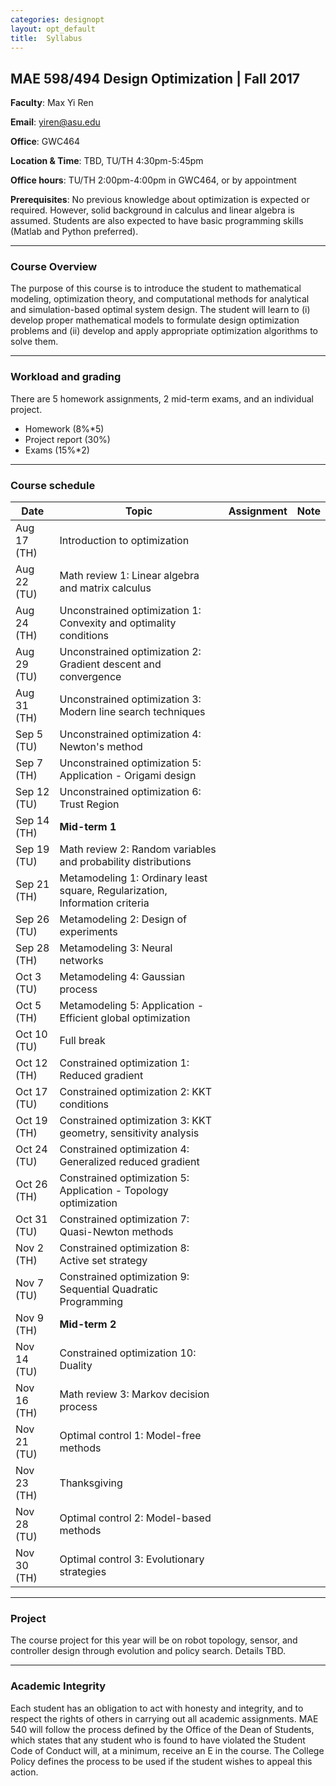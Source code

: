 ```yaml
---
categories: designopt
layout: opt_default
title:  Syllabus
---
```


## MAE 598/494 Design Optimization | Fall 2017 

**Faculty**: Max Yi Ren 

**Email**: yiren@asu.edu 

**Office**: GWC464

**Location & Time**: TBD, TU/TH 4:30pm-5:45pm

**Office hours**: TU/TH 2:00pm-4:00pm in GWC464, or by appointment

**Prerequisites**:  No previous knowledge about optimization is expected or required. 
However, solid background in calculus and linear algebra is assumed. 
Students are also expected to have basic programming skills (Matlab and Python preferred).

***

### Course Overview

The purpose of this course is to introduce the student to mathematical modeling, 
optimization theory, and computational methods for analytical and simulation-based 
optimal system design. The student will learn to (i) develop proper mathematical 
models to formulate design optimization problems and (ii) develop and apply appropriate 
optimization algorithms to solve them.

***

### Workload and grading

There are 5 homework assignments, 
2 mid-term exams, and an individual project. 

* Homework (8%*5)
* Project report (30%)
* Exams (15%*2)

***

### Course schedule

| Date      	            | Topic                                                            	    | Assignment 	            | Note 	                            |
| ------------------------- | --------------------------------------------------------------------- | ------------------------- | --------------------------------- |
| Aug 17 (TH)	            | Introduction to optimization                                          |            	            |                           	    |
| Aug 22 (TU)	            | Math review 1: Linear algebra and matrix calculus                     |                           |                                   |
| Aug 24 (TH)	            | Unconstrained optimization 1: Convexity and optimality conditions     |           	            |                                   |
| Aug 29 (TU)	            | Unconstrained optimization 2: Gradient descent and convergence        |                           |     	                            |
| Aug 31 (TH)	            | Unconstrained optimization 3: Modern line search techniques           |            	            |      	                            |
| Sep 5 (TU)	            | Unconstrained optimization 4: Newton's method                         |            	            |      	                            |
| Sep 7 (TH)                | Unconstrained optimization 5: Application - Origami design            |                           |                                   |
| Sep 12 (TU)	            | Unconstrained optimization 6: Trust Region                            |            	            |      	                            |
| Sep 14 (TH)	            | **Mid-term 1**                 	                                    |       	                |                                   |
| Sep 19  (TU)	            | Math review 2: Random variables and probability distributions         |            	            |      	                            |
| Sep 21 (TH)	            | Metamodeling 1: Ordinary least square, Regularization, Information criteria |            	        |      	                            |
| Sep 26 (TU)	            | Metamodeling 2: Design of experiments                                 |            	            |      	                            |
| Sep 28 (TH)	            | Metamodeling 3: Neural networks                         	            |      	                    |                           	    |
| Oct 3 (TU)	            | Metamodeling 4: Gaussian process                                      |            	            |                           	    |
| Oct 5 (TH)	            | Metamodeling 5: Application - Efficient global optimization           |            	            |                           	    |
| Oct 10 (TU)	            | Full break                                                            |            	            |                           	    |
| Oct 12 (TH)	            | Constrained optimization 1: Reduced gradient                          |            	            |                           	    |
| Oct 17 (TU)	            | Constrained optimization 2: KKT conditions                            |            	            |                                   |
| Oct 19 (TH)	            | Constrained optimization 3: KKT geometry, sensitivity analysis        |                           |                           	    |
| Oct 24 (TU)	            | Constrained optimization 4: Generalized reduced gradient              |            	            |                            	    |
| Oct 26 (TH)	            | Constrained optimization 5: Application - Topology optimization       |            	            |     	                            | 
| Oct 31 (TU)	            | Constrained optimization 7: Quasi-Newton methods                      |              	            |                           	    |
| Nov 2 (TH)                | Constrained optimization 8: Active set strategy 	                    |                           |                                   |
| Nov 7 (TU)	            | Constrained optimization 9: Sequential Quadratic Programming          |            	            |                           	    |
| Nov 9 (TH)	            | **Mid-term 2**                                                            |            	            |                           	    |
| Nov 14 (TU)	            | Constrained optimization 10: Duality                                  |                           |            	                    |
| Nov 16 (TH)	            | Math review 3: Markov decision process           	                    |                           |                                   |
| Nov 21 (TU)	            | Optimal control 1: Model-free methods                                 |            	            |                            	    |
| Nov 23 (TH)	            | Thanksgiving                                      	                |            	            |                            	    |
| Nov 28 (TU)	            | Optimal control 2: Model-based methods                                |            	            |                            	    |
| Nov 30 (TH)	            | Optimal control 3: Evolutionary strategies                        	|            	            |                            	    |

***

### Project

The course project for this year will be on robot topology, sensor, and controller design through evolution and policy search. Details TBD.

***

### Academic Integrity

Each student has an obligation to act with honesty and integrity, and to respect the rights of others in carrying out all academic assignments. MAE 540 will follow the process defined by the Office of the Dean of Students, which states that any student who is found to have violated the Student Code of Conduct will, at a minimum, receive an E in the course. The College Policy defines the process to be used if the student wishes to appeal this action.